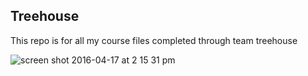 ## Treehouse


This repo is for all my course files completed through team treehouse



![screen shot 2016-04-17 at 2 15 31 pm](https://cloud.githubusercontent.com/assets/18553464/14660771/1ded59a0-0676-11e6-857b-509330d70df3.png)
